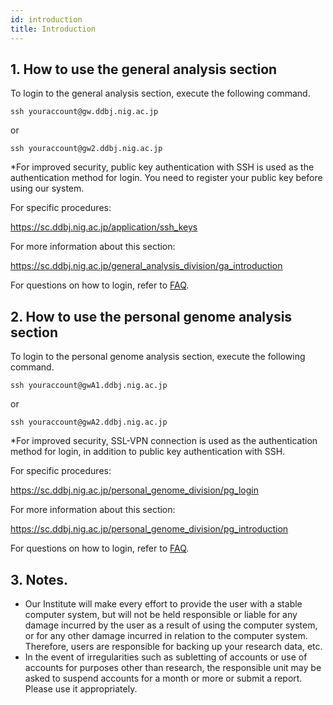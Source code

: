 ```yaml
---
id: introduction
title: Introduction
---
```



## 1. How to use the general analysis section

To login to the general analysis section, execute the following command.

```
ssh youraccount@gw.ddbj.nig.ac.jp 
```

or

```
ssh youraccount@gw2.ddbj.nig.ac.jp
```

*For improved security, public key authentication with SSH is used as the authentication method for login. You need to register your public key before using our system.

For specific procedures:

 <u>https://sc.ddbj.nig.ac.jp/application/ssh_keys</u>


For more information about this section:

 <u>https://sc.ddbj.nig.ac.jp/general_analysis_division/ga_introduction</u>

For questions on how to login, refer to [<u>FAQ</u>](/faq/faq_login_general).

## 2. How to use the personal genome analysis section

To login to the personal genome analysis section, execute the following command.

```
ssh youraccount@gwA1.ddbj.nig.ac.jp
```

or

```
ssh youraccount@gwA2.ddbj.nig.ac.jp
```

*For improved security, SSL-VPN connection is used as the authentication method for login, in addition to public key authentication with SSH. 

For specific procedures:

 <u>https://sc.ddbj.nig.ac.jp/personal_genome_division/pg_login</u>

For more information about this section:

 <u>https://sc.ddbj.nig.ac.jp/personal_genome_division/pg_introduction</u>

For questions on how to login, refer to [<u>FAQ</u>](/faq/faq_login_personal).


## 3. Notes.

- Our Institute will make every effort to provide the user with a stable computer system, but will not be held responsible or liable for any damage incurred by the user as a result of using the computer system, or for any other damage incurred in relation to the computer system. Therefore, users are responsible for backing up your research data, etc.
- In the event of irregularities such as subletting of accounts or use of accounts for purposes other than research, the responsible unit may be asked to suspend accounts for a month or more or submit a report. Please use it appropriately.